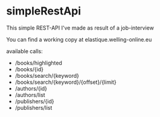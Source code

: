 # simpleRestApi
This simple REST-API I've made as result of a job-interview

You can find a working copy at elastique.welling-online.eu

available calls:
- /books/highlighted
- /books/{id}
- /books/search/{keyword}
- /books/search/{keyword}/{offset}/{limit}
- /authors/{id}
- /authors/list
- /publishers/{id}
- /publishers/list
